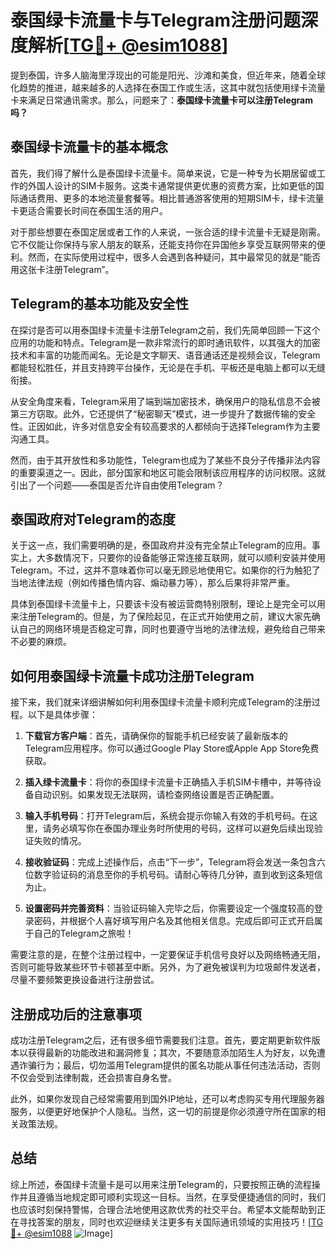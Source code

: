 # 泰国绿卡流量卡与Telegram注册问题深度解析[[TG💪+ @esim1088](https://t.me/s/esim1088)]

提到泰国，许多人脑海里浮现出的可能是阳光、沙滩和美食，但近年来，随着全球化趋势的推进，越来越多的人选择在泰国工作或生活，这其中就包括使用绿卡流量卡来满足日常通讯需求。那么，问题来了：**泰国绿卡流量卡可以注册Telegram吗？**

## 泰国绿卡流量卡的基本概念

首先，我们得了解什么是泰国绿卡流量卡。简单来说，它是一种专为长期居留或工作的外国人设计的SIM卡服务。这类卡通常提供更优惠的资费方案，比如更低的国际通话费用、更多的本地流量套餐等。相比普通游客使用的短期SIM卡，绿卡流量卡更适合需要长时间在泰国生活的用户。

对于那些想要在泰国定居或者工作的人来说，一张合适的绿卡流量卡无疑是刚需。它不仅能让你保持与家人朋友的联系，还能支持你在异国他乡享受互联网带来的便利。然而，在实际使用过程中，很多人会遇到各种疑问，其中最常见的就是“能否用这张卡注册Telegram”。

## Telegram的基本功能及安全性

在探讨是否可以用泰国绿卡流量卡注册Telegram之前，我们先简单回顾一下这个应用的功能和特点。Telegram是一款非常流行的即时通讯软件，以其强大的加密技术和丰富的功能而闻名。无论是文字聊天、语音通话还是视频会议，Telegram都能轻松胜任，并且支持跨平台操作，无论是在手机、平板还是电脑上都可以无缝衔接。

从安全角度来看，Telegram采用了端到端加密技术，确保用户的隐私信息不会被第三方窃取。此外，它还提供了“秘密聊天”模式，进一步提升了数据传输的安全性。正因如此，许多对信息安全有较高要求的人都倾向于选择Telegram作为主要沟通工具。

然而，由于其开放性和多功能性，Telegram也成为了某些不良分子传播非法内容的重要渠道之一。因此，部分国家和地区可能会限制该应用程序的访问权限。这就引出了一个问题——泰国是否允许自由使用Telegram？

## 泰国政府对Telegram的态度

关于这一点，我们需要明确的是，泰国政府并没有完全禁止Telegram的应用。事实上，大多数情况下，只要你的设备能够正常连接互联网，就可以顺利安装并使用Telegram。不过，这并不意味着你可以毫无顾忌地使用它。如果你的行为触犯了当地法律法规（例如传播色情内容、煽动暴力等），那么后果将非常严重。

具体到泰国绿卡流量卡上，只要该卡没有被运营商特别限制，理论上是完全可以用来注册Telegram的。但是，为了保险起见，在正式开始使用之前，建议大家先确认自己的网络环境是否稳定可靠，同时也要遵守当地的法律法规，避免给自己带来不必要的麻烦。

## 如何用泰国绿卡流量卡成功注册Telegram

接下来，我们就来详细讲解如何利用泰国绿卡流量卡顺利完成Telegram的注册过程。以下是具体步骤：

1. **下载官方客户端**：首先，请确保你的智能手机已经安装了最新版本的Telegram应用程序。你可以通过Google Play Store或Apple App Store免费获取。
   
2. **插入绿卡流量卡**：将你的泰国绿卡流量卡正确插入手机SIM卡槽中，并等待设备自动识别。如果发现无法联网，请检查网络设置是否正确配置。

3. **输入手机号码**：打开Telegram后，系统会提示你输入有效的手机号码。在这里，请务必填写你在泰国办理业务时所使用的号码，这样可以避免后续出现验证失败的情况。

4. **接收验证码**：完成上述操作后，点击“下一步”，Telegram将会发送一条包含六位数字验证码的消息至你的手机号码。请耐心等待几分钟，直到收到这条短信为止。

5. **设置密码并完善资料**：当验证码输入完毕之后，你需要设定一个强度较高的登录密码，并根据个人喜好填写用户名及其他相关信息。完成后即可正式开启属于自己的Telegram之旅啦！

需要注意的是，在整个注册过程中，一定要保证手机信号良好以及网络畅通无阻，否则可能导致某些环节卡顿甚至中断。另外，为了避免被误判为垃圾邮件发送者，尽量不要频繁更换设备进行注册尝试。

## 注册成功后的注意事项

成功注册Telegram之后，还有很多细节需要我们注意。首先，要定期更新软件版本以获得最新的功能改进和漏洞修复；其次，不要随意添加陌生人为好友，以免遭遇诈骗行为；最后，切勿滥用Telegram提供的匿名功能从事任何违法活动，否则不仅会受到法律制裁，还会损害自身名誉。

此外，如果你发现自己经常需要用到国外IP地址，还可以考虑购买专用代理服务器服务，以便更好地保护个人隐私。当然，这一切的前提是你必须遵守所在国家的相关政策法规。

## 总结

综上所述，泰国绿卡流量卡是可以用来注册Telegram的，只要按照正确的流程操作并且遵循当地规定即可顺利实现这一目标。当然，在享受便捷通信的同时，我们也应该时刻保持警惕，合理合法地使用这款优秀的社交平台。希望本文能帮助到正在寻找答案的朋友，同时也欢迎继续关注更多有关国际通讯领域的实用技巧！[[TG💪+ @esim1088](https://t.me/s/esim1088) ![Image](https://i.postimg.cc/4NQfJmqS/Snipaste-2025-05-13-00-14-12.png)]